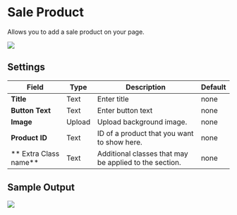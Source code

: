 # Sale Product

Allows you to add a sale product on your page.

![](http://transvelo.github.io/docs/pizzaro/images/kc-sale-product-setting.png)

## Settings

| Field | Type | Description | Default
| -- | -- | -- | -- |
| **Title** | Text |  Enter title | none
| **Button Text** | Text |  Enter button text | none
| **Image** | Upload |  Upload background image. |none
| **Product ID** | Text | ID of a product that you want to show here.| none
| ** Extra Class name** | Text | Additional classes that may be applied to the section. | none


## Sample Output

![](http://transvelo.github.io/docs/pizzaro/images/kc-sale-product-output.png)
